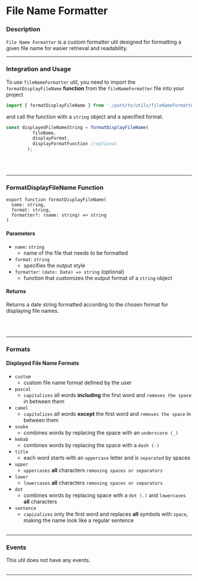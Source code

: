 # File Name Formatter

### Description

`File Name Formatter` is a custom formatter util designed for formatting a given file name for easier retrieval and readability.
****

### Integration and Usage

To use `fileNameFormatter` util, you need to import the `formatDisplayFileName` **function** from the `fileNameFormatter` file into your project

```jsx
import { formatDisplayFileName } from './path/to/utils/fileNameFormatter';
```

and call the function with a `string` object and a specified format.

```jsx
const displayedFileNameString = formatDisplayFileName(
          fileName, 
          displayFormat,
          displayFormatFunction //optional
        );
```
<br></br>
****

### FormatDisplayFileName Function

```tsx
export function formatDisplayFileName(
  name: string,
  format: string,
  formatter?: (name: string) => string
) 
```

#### Parameters

- `name`: `string`
  - name of the file that needs to be formatted
- `format`: `string`
  - specifies the output style
- `formatter`: `(date: Date) => string` (optional)
  - function that customizes the output format of a `string` object

#### Returns

Returns a date string formatted according to the chosen format for displaying file names.

<br></br>
****

### Formats

#### Displayed File Name Formats

- `custom`
  - custom file name format defined by the user
- `pascal`
  - `capitalizes` all words **including** the first word and `removes the space` in between them 
- `camel` 
  - `capitalizes` all words **except** the first word and `removes the space` in between them 
- `snake`
  - combines words by replacing the space with an `underscore (_)`
- `kebab`
  - combines words by replacing the space with a `dash (-)`
- `title`
  - each word starts with an `uppercase` letter and is `separated` by spaces
- `upper`
  - `uppercases` **all** characters `removing spaces or separators`
- `lower`
  - `lowercases` **all** characters `removing spaces or separators`
- `dot`
  - combines words by replacing space with a `dot (.)` and `lowercases` **all** characters
- `sentence`
  - `capizalizes` only the first word and replaces **all** symbols with `space`, making the name look like a regular sentence
<br></br>
****
 
### Events

This util does not have any events.
<br></br>
****